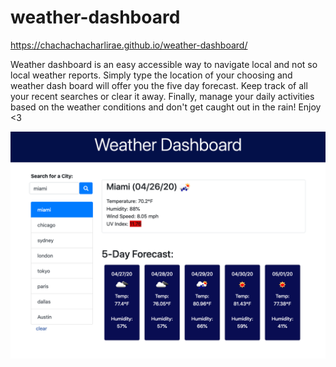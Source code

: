 # weather-dashboard

https://chachachacharlirae.github.io/weather-dashboard/

Weather dashboard is an easy accessible way to navigate local and not so local weather reports. Simply type the location of your choosing and weather dash board will offer you the five day forecast. Keep track of all your recent searches or clear it away. Finally, manage your daily activities based on the weather conditions and don't get caught out in the rain! Enjoy <3


![screenshot of weather app](https://github.com/chachachacharlirae/weather-dashboard/blob/master/new%20screen%20shot.png)

